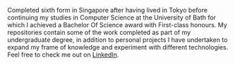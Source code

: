 Completed sixth form in Singapore after having lived in Tokyo before continuing my studies in Computer Science at the University of Bath for which I achieved a Bachelor Of Science award with First-class honours. My repositories contain some of the work completed as part of my undergraduate degree, in addition to personal projects I have undertaken to expand my frame of knowledge and experiment with different technologies. Feel free to check me out on [LinkedIn](https://www.linkedin.com/in/olivereisenberg).

<!--
**oeisenberg/oeisenberg** is a ✨ _special_ ✨ repository because its `README.md` (this file) appears on your GitHub profile.

Here are some ideas to get you started:

- 🔭 I’m currently working on ...
- 🌱 I’m currently learning ...
- 👯 I’m looking to collaborate on ...
- 🤔 I’m looking for help with ...
- 💬 Ask me about ...
- 📫 How to reach me: ...
- 😄 Pronouns: ...
- ⚡ Fun fact: ...
-->
